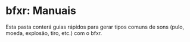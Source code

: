# bfxr: Manuais

Esta pasta conterá guias rápidos para gerar tipos comuns de sons (pulo, moeda, explosão, tiro, etc.) com o bfxr.
